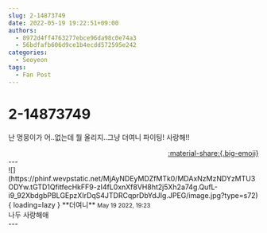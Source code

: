 ```yaml
---
slug: 2-14873749
date: 2022-05-19 19:22:51+09:00
authors:
  - 8972d4ff4763277ebce96da98c0e74a3
  - 56bdfafb606d9ce1b4ecdd572595e242
categories:
  - Seoyeon
tags:
  - Fan Post
---
```


# 2-14873749

<div class="post-container" markdown="1">
<div class="content-container md-sidebar__scrollwrap" markdown="1">

난 멍뭉이가 어..없는데 뭘 올리지..그냥 더여니 파이팅! 사랑해!!

</div>
</div>

<div style="text-align: right;" markdown="1">
<a href="https://weverse.io/fromis9/fanpost/2-14873749" style="text-align: right;">:material-share:{.big-emoji}</a>
</div>
---

<div class="comments-container md-sidebar__scrollwrap" markdown="1">
<div class="comment" markdown="1">
<div class='id-container' markdown="1">
![](https://phinf.wevpstatic.net/MjAyNDEyMDZfMTk0/MDAxNzMzNDYzMTU3ODYw.tGTD1QfitfecHkFF9-zI4fL0xnXf8VH8ht2j5Xh2a74g.QufL-i9_92XbdgbPBLGEpzXIrDqS4JTDRCqprDbYdJIg.JPEG/image.jpg?type=s72){ loading=lazy }
**<span class="artist">더여니</span>** <small>May 19 2022, 19:23</small><br>
</div>
<div class='comment-body' markdown="1">
나두 사랑해애
</div>
</div>
</div>
---
